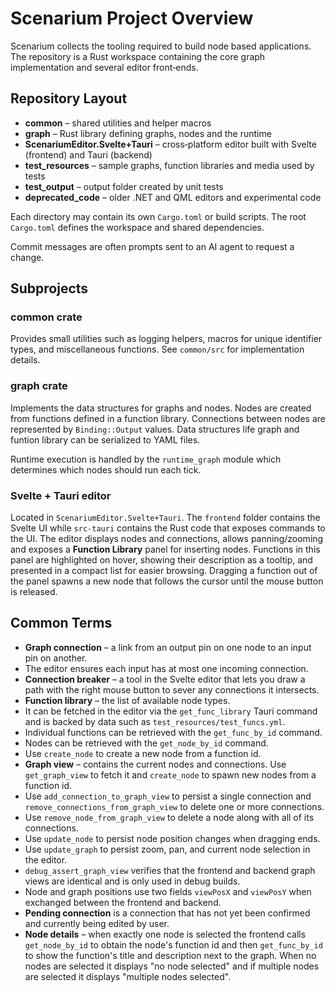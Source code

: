 # Scenarium Project Overview

Scenarium collects the tooling required to build node based applications. The repository is a Rust workspace containing the core graph implementation and several editor front‑ends.

## Repository Layout

- **common** – shared utilities and helper macros
- **graph** – Rust library defining graphs, nodes and the runtime
- **ScenariumEditor.Svelte+Tauri** – cross‑platform editor built with Svelte (frontend) and Tauri (backend)
- **test_resources** – sample graphs, function libraries and media used by tests
- **test_output** – output folder created by unit tests
- **deprecated_code** – older .NET and QML editors and experimental code

Each directory may contain its own `Cargo.toml` or build scripts.
The root `Cargo.toml` defines the workspace and shared dependencies.

Commit messages are often prompts sent to an AI agent to request a change.

## Subprojects

### common crate
Provides small utilities such as logging helpers, macros for unique identifier types, and miscellaneous functions.
See `common/src` for implementation details.

### graph crate
Implements the data structures for graphs and nodes. Nodes are created from functions defined in a function library.
Connections between nodes are represented by `Binding::Output` values.
Data structures life graph and funtion library can be serialized to YAML files.

Runtime execution is handled by the `runtime_graph` module which determines which nodes should run each tick.

### Svelte + Tauri editor
Located in `ScenariumEditor.Svelte+Tauri`. The `frontend` folder contains the Svelte UI while `src-tauri` contains the Rust code that exposes commands to the UI. The editor displays nodes and connections, allows panning/zooming and exposes a **Function Library** panel for inserting nodes. Functions in this panel are highlighted on hover, showing their description as a tooltip, and presented in a compact list for easier browsing. Dragging a function out of the panel spawns a new node that follows the cursor until the mouse button is released.

## Common Terms

- **Graph connection** – a link from an output pin on one node to an input pin on another.
- The editor ensures each input has at most one incoming connection.
- **Connection breaker** – a tool in the Svelte editor that lets you draw a path with the right mouse button to sever any connections it intersects.
- **Function library** – the list of available node types.
- It can be fetched in the editor via the `get_func_library` Tauri command and is backed by data such as `test_resources/test_funcs.yml`.
- Individual functions can be retrieved with the `get_func_by_id` command.
- Nodes can be retrieved with the `get_node_by_id` command.
- Use `create_node` to create a new node from a function id.
- **Graph view** – contains the current nodes and connections. Use `get_graph_view` to fetch it and `create_node` to spawn new nodes from a function id.
- Use `add_connection_to_graph_view` to persist a single connection and `remove_connections_from_graph_view` to delete one or more connections.
- Use `remove_node_from_graph_view` to delete a node along with all of its connections.
- Use `update_node` to persist node position changes when dragging ends.
- Use `update_graph` to persist zoom, pan, and current node selection in the editor.
- `debug_assert_graph_view` verifies that the frontend and backend graph views are identical and is only used in debug builds.
 - Node and graph positions use two fields `viewPosX` and `viewPosY` when exchanged between the frontend and backend.
- **Pending connection** is a connection that has not yet been confirmed and currently being edited by user.
- **Node details** – when exactly one node is selected the frontend calls `get_node_by_id` to obtain the node's function id and then `get_func_by_id` to show the function's title and description next to the graph. When no nodes are selected it displays "no node selected" and if multiple nodes are selected it displays "multiple nodes selected".


